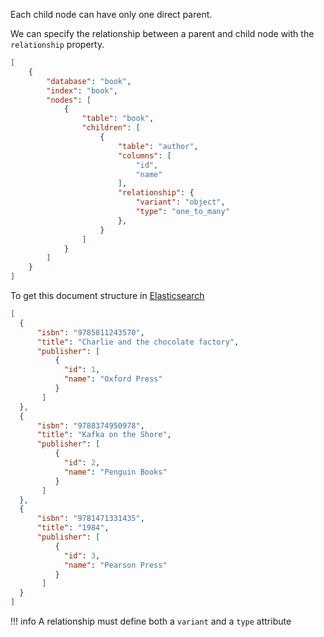 Each child node can have only one direct parent.

We can specify the relationship between a parent and child node with the `relationship` property.

```JSON
[
    {
        "database": "book",
        "index": "book",
        "nodes": [
            {
                "table": "book",
                "children": [
                    {
                        "table": "author",
                        "columns": [
                            "id",
                            "name"
                        ],
                        "relationship": {
                            "variant": "object",
                            "type": "one_to_many"
                        },
                    }
                ]
            }
        ]
    }
]
```

To get this document structure in [Elasticsearch](https://www.elastic.co/products/elastic-stack)

```JSON
[
  {
      "isbn": "9785811243570",
      "title": "Charlie and the chocolate factory",
      "publisher": [
          {
            "id": 1,
            "name": "Oxford Press"
          }
       ]
  },
  {
      "isbn": "9788374950978",
      "title": "Kafka on the Shore",
      "publisher": [
          {
            "id": 2,
            "name": "Penguin Books"
          }
       ]
  },
  {
      "isbn": "9781471331435",
      "title": "1984",
      "publisher": [
          {
            "id": 3,
            "name": "Pearson Press"
          }
       ]
  }
]
```

!!! info
    A relationship must define both a `variant` and a `type` attribute

